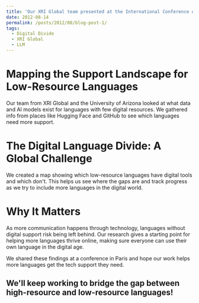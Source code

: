 ```yaml
---
title: 'Our XRI Global team presented at the International Conference on Language Technologies for All in Paris!'
date: 2012-08-14
permalink: /posts/2012/08/blog-post-1/
tags:
  - Digital Divide
  - XRI Global
  - LLM
---
```


Mapping the Support Landscape for Low-Resource Languages
======
Our team from XRI Global and the University of Arizona looked at what data and AI models exist for languages with few digital resources. We gathered info from places like Hugging Face and GitHub to see which languages need more support.

The Digital Language Divide: A Global Challenge
======
We created a map showing which low-resource languages have digital tools and which don't. This helps us see where the gaps are and track progress as we try to include more languages in the digital world.

Why It Matters
======
As more communication happens through technology, languages without digital support risk being left behind. Our research gives a starting point for helping more languages thrive online, making sure everyone can use their own language in the digital age.

We shared these findings at a conference in Paris and hope our work helps more languages get the tech support they need.

We'll keep working to bridge the gap between high-resource and low-resource languages!
------
